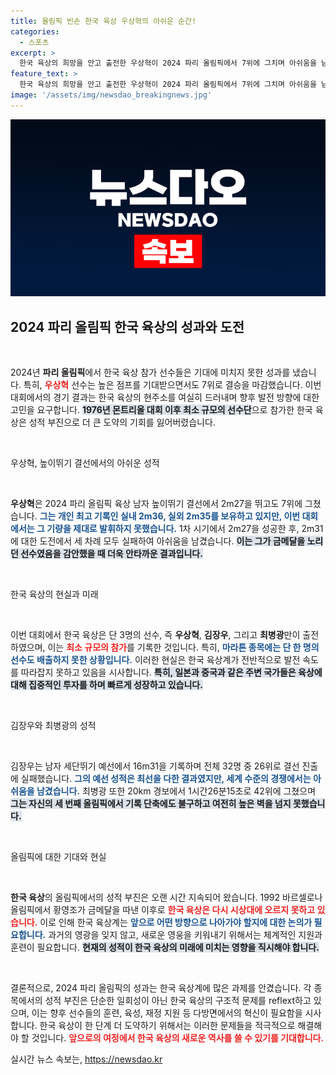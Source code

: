 ```yaml
---
title: 올림픽 빈손 한국 육상 우상혁의 아쉬운 순간!
categories:
  - 스포츠
excerpt: >
  한국 육상의 희망을 안고 출전한 우상혁이 2024 파리 올림픽에서 7위에 그치며 아쉬움을 남겼다. 단 3명의 선수로 임한 이번 대회, 한국 육상은 사상 최저 규모로 끝나 충격을 안겼다.
feature_text: >
  한국 육상의 희망을 안고 출전한 우상혁이 2024 파리 올림픽에서 7위에 그치며 아쉬움을 남겼다. 단 3명의 선수로 임한 이번 대회, 한국 육상은 사상 최저 규모로 끝나 충격을 안겼다.
image: '/assets/img/newsdao_breakingnews.jpg'
---
```


<p><img src="/assets/img/newsdao_breakingnews.jpg" alt="koreaapp 속보" /></p>

<h2 data-ke-size="size26">2024 파리 올림픽 한국 육상의 성과와 도전</h2>

<p data-ke-size="size16">&nbsp;</p> 

<p>2024년 <b>파리 올림픽</b>에서 한국 육상 참가 선수들은 기대에 미치지 못한 성과를 냈습니다. 특히, <b><span style="color: #ee2323;">우상혁</span></b> 선수는 높은 점프를 기대받으면서도 7위로 결승을 마감했습니다. 이번 대회에서의 경기 결과는 한국 육상의 현주소를 여실히 드러내며 향후 발전 방향에 대한 고민을 요구합니다. <b><span style="background-color: #21538527;">1976년 몬트리올 대회 이후 최소 규모의 선수단</span></b>으로 참가한 한국 육상은 성적 부진으로 더 큰 도약의 기회를 잃어버렸습니다.</p>

<p data-ke-size="size16">&nbsp;</p>

<p>우상혁, 높이뛰기 결선에서의 아쉬운 성적  </p>

<p data-ke-size="size16">&nbsp;</p>

<p><b>우상혁</b>은 2024 파리 올림픽 육상 남자 높이뛰기 결선에서 2m27을 뛰고도 7위에 그쳤습니다. <b><span style="color: #1a5490;">그는 개인 최고 기록인 실내 2m36, 실외 2m35를 보유하고 있지만, 이번 대회에서는 그 기량을 제대로 발휘하지 못했습니다.</span></b> 1차 시기에서 2m27을 성공한 후, 2m31에 대한 도전에서 세 차례 모두 실패하여 아쉬움을 남겼습니다. <b><span style="background-color: #21538527;">이는 그가 금메달을 노리던 선수였음을 감안했을 때 더욱 안타까운 결과입니다.</span></b></p>

<p data-ke-size="size16">&nbsp;</p>

<p>한국 육상의 현실과 미래  </p>

<p data-ke-size="size16">&nbsp;</p>

<p>이번 대회에서 한국 육상은 단 3명의 선수, 즉 <b>우상혁</b>, <b>김장우</b>, 그리고 <b>최병광</b>만이 출전하였으며, 이는 <b><span style="color: #ee2323;">최소 규모의 참가</span></b>를 기록한 것입니다. 특히, <b><span style="color: #1a5490;">마라톤 종목에는 단 한 명의 선수도 배출하지 못한 상황입니다.</span></b> 이러한 현실은 한국 육상계가 전반적으로 발전 속도를 따라잡지 못하고 있음을 시사합니다. <b><span style="background-color: #21538527;">특히, 일본과 중국과 같은 주변 국가들은 육상에 대해 집중적인 투자를 하며 빠르게 성장하고 있습니다.</span></b></p>

<p data-ke-size="size16">&nbsp;</p>

<p>김장우와 최병광의 성적  </p>

<p data-ke-size="size16">&nbsp;</p>

<p>김장우는 남자 세단뛰기 예선에서 16m31을 기록하며 전체 32명 중 26위로 결선 진출에 실패했습니다. <b><span style="color: #1a5490;">그의 예선 성적은 최선을 다한 결과였지만, 세계 수준의 경쟁에서는 아쉬움을 남겼습니다.</span></b> 최병광 또한 20km 경보에서 1시간26분15초로 42위에 그쳤으며 <b><span style="background-color: #21538527;">그는 자신의 세 번째 올림픽에서 기록 단축에도 불구하고 여전히 높은 벽을 넘지 못했습니다.</span></b> </p>

<p data-ke-size="size16">&nbsp;</p>

<p>올림픽에 대한 기대와 현실  </p>

<p data-ke-size="size16">&nbsp;</p>

<p><b>한국 육상</b>의 올림픽에서의 성적 부진은 오랜 시간 지속되어 왔습니다. 1992 바르셀로나 올림픽에서 황영조가 금메달을 따낸 이후로 <b><span style="color: #ee2323;">한국 육상은 다시 시상대에 오르지 못하고 있습니다.</span></b> 이로 인해 한국 육상계는 <b><span style="color: #1a5490;">앞으로 어떤 방향으로 나아가야 할지에 대한 논의가 필요합니다.</span></b> 과거의 영광을 잊지 않고, 새로운 영웅을 키워내기 위해서는 체계적인 지원과 훈련이 필요합니다. <b><span style="background-color: #21538527;">현재의 성적이 한국 육상의 미래에 미치는 영향을 직시해야 합니다.</span></b></p>

<p data-ke-size="size16">&nbsp;</p>

<p>결론적으로, 2024 파리 올림픽의 성과는 한국 육상계에 많은 과제를 안겼습니다. 각 종목에서의 성적 부진은 단순한 일회성이 아닌 한국 육상의 구조적 문제를 reflext하고 있으며, 이는 향후 선수들의 훈련, 육성, 재정 지원 등 다방면에서의 혁신이 필요함을 시사합니다. 한국 육상이 한 단계 더 도약하기 위해서는 이러한 문제들을 적극적으로 해결해야 할 것입니다. <b><span style="color: #ee2323;">앞으로의 여정에서 한국 육상의 새로운 역사를 쓸 수 있기를 기대합니다.</span></b></p>
실시간 뉴스 속보는, <a href="https://newsdao.kr" rel="dofollow">https://newsdao.kr</a>


